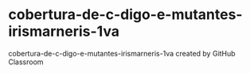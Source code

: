 # cobertura-de-c-digo-e-mutantes-irismarneris-1va
cobertura-de-c-digo-e-mutantes-irismarneris-1va created by GitHub Classroom
